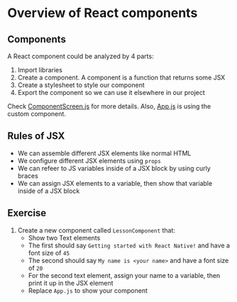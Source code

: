 # Overview of React components

## Components

A React component could be analyzed by 4 parts:

1. Import libraries
2. Create a component. A component is a function that returns some JSX
3. Create a stylesheet to style our component
4. Export the component so we can use it elsewhere in our project

Check [ComponentScreen.js](./src/screens/ComponentScreen.js) for more details. Also, [App.js](./App.js) is using the custom component.
## Rules of JSX

- We can assemble different JSX elements like normal HTML
- We configure different JSX elements using `props`
- We can refeer to JS variables inside of a JSX block by using curly braces
- We can assign JSX elements to a variable, then show that variable inside of a JSX block

## Exercise

1. Create a new component called `LessonComponent` that:
    - Show two Text elements
    - The first should say `Getting started with React Native!` and have a font size of `45`
    - The second should say `My name is <your name>` and have a font size of `20`
    - For the second text element, assign your name to a variable, then print it up in the JSX element
    - Replace `App.js` to show your component